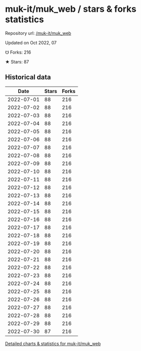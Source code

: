 # muk-it/muk_web / stars & forks statistics

Repository url: [/muk-it/muk_web](https://github.com/muk-it/muk_web)

Updated on Oct 2022, 07

☋ Forks: 216

★ Stars: 87

## Historical data
| Date | Stars | Forks |
|------|-------|-------|
| 2022-07-01 | 88 | 216 | 
| 2022-07-02 | 88 | 216 | 
| 2022-07-03 | 88 | 216 | 
| 2022-07-04 | 88 | 216 | 
| 2022-07-05 | 88 | 216 | 
| 2022-07-06 | 88 | 216 | 
| 2022-07-07 | 88 | 216 | 
| 2022-07-08 | 88 | 216 | 
| 2022-07-09 | 88 | 216 | 
| 2022-07-10 | 88 | 216 | 
| 2022-07-11 | 88 | 216 | 
| 2022-07-12 | 88 | 216 | 
| 2022-07-13 | 88 | 216 | 
| 2022-07-14 | 88 | 216 | 
| 2022-07-15 | 88 | 216 | 
| 2022-07-16 | 88 | 216 | 
| 2022-07-17 | 88 | 216 | 
| 2022-07-18 | 88 | 216 | 
| 2022-07-19 | 88 | 216 | 
| 2022-07-20 | 88 | 216 | 
| 2022-07-21 | 88 | 216 | 
| 2022-07-22 | 88 | 216 | 
| 2022-07-23 | 88 | 216 | 
| 2022-07-24 | 88 | 216 | 
| 2022-07-25 | 88 | 216 | 
| 2022-07-26 | 88 | 216 | 
| 2022-07-27 | 88 | 216 | 
| 2022-07-28 | 88 | 216 | 
| 2022-07-29 | 88 | 216 | 
| 2022-07-30 | 87 | 216 | 


[Detailed charts & statistics for muk-it/muk_web](https://reviewgithub.com/rep/muk-it/muk_web)
